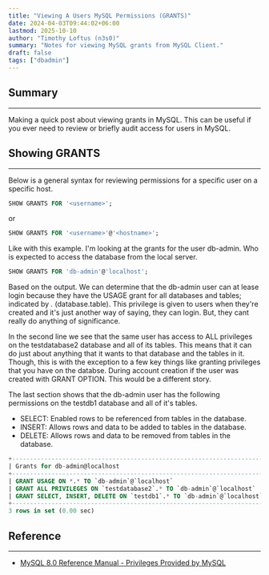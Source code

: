 ```yaml
---
title: "Viewing A Users MySQL Permissions (GRANTS)"
date: 2024-04-03T09:44:02+06:00
lastmod: 2025-10-10
author: "Timothy Loftus (n3s0)"
summary: "Notes for viewing MySQL grants from MySQL Client."
draft: false
tags: ["dbadmin"]
---
```


## Summary
---

Making a quick post about viewing grants in MySQL. This can be useful if
you ever need to review or briefly audit access for users in MySQL.

## Showing GRANTS
---

Below is a general syntax for reviewing permissions for a specific user
on a specific host.

```sql
SHOW GRANTS FOR '<username>';
```

or

```sql
SHOW GRANTS FOR '<username>'@'<hostname>';
```

Like with this example. I'm looking at the grants for the user db-admin.
Who is expected to access the database from the local server.

```sql
SHOW GRANTS FOR 'db-admin'@'localhost';
```

Based on the output. We can determine that the db-admin user can at
lease login because they have the USAGE grant for all databases and
tables; indicated by *.* (database.table). This privilege is given to
users when they're created and it's just another way of saying, they can
login. But, they cant really do anything of significance.

In the second line we see that the same user has access to ALL
privileges on the testdatabase2 database and all of its tables. This
means that it can do just about anything that it wants to that database
and the tables in it. Though, this is with the exception to a few key
things like granting privileges that you have on the databse. During
account creation if the user was created with GRANT OPTION. This would
be a different story.

The last section shows that the db-admin user has the following
permissions on the testdb1 database and all of it's tables.

- SELECT: Enabled rows to be referenced from tables in the database.
- INSERT: Allows rows and data to be added to tables in the database.
- DELETE: Allows rows and data to be removed from tables in the
  database.

```sql
+-----------------------------------------------------------------------+
| Grants for db-admin@localhost                                         |
+-----------------------------------------------------------------------+
| GRANT USAGE ON *.* TO `db-admin`@`localhost`                          |
| GRANT ALL PRIVILEGES ON `testdatabase2`.* TO `db-admin`@`localhost`   |
| GRANT SELECT, INSERT, DELETE ON `testdb1`.* TO `db-admin`@`localhost` |
+-----------------------------------------------------------------------+
3 rows in set (0.00 sec)
```

## Reference
---

- [MySQL 8.0 Reference Manual - Privileges Provided by MySQL](https://dev.mysql.com/doc/refman/8.0/en/privileges-provided.html)
